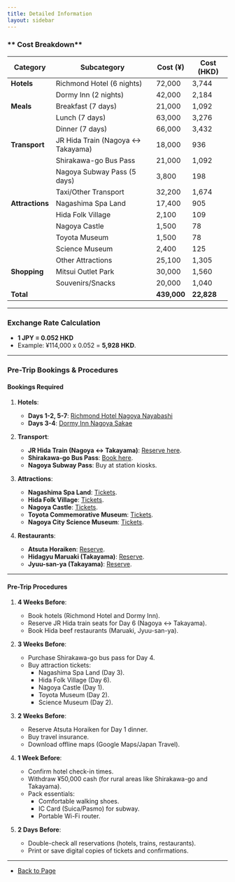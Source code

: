 ```yaml
---
title: Detailed Information
layout: sidebar
---
```

### ** Cost Breakdown**  
| **Category**       | **Subcategory**                     | **Cost (¥)** | **Cost (HKD)** |  
|---------------------|-------------------------------------|--------------|----------------|  
| **Hotels**          | Richmond Hotel (6 nights)           | 72,000       | 3,744          |  
|                     | Dormy Inn (2 nights)                | 42,000       | 2,184          |  
| **Meals**           | Breakfast (7 days)                  | 21,000       | 1,092          |  
|                     | Lunch (7 days)                      | 63,000       | 3,276          |  
|                     | Dinner (7 days)                     | 66,000       | 3,432          |  
| **Transport**       | JR Hida Train (Nagoya ↔ Takayama)   | 18,000       | 936            |  
|                     | Shirakawa-go Bus Pass               | 21,000       | 1,092          |  
|                     | Nagoya Subway Pass (5 days)         | 3,800        | 198            |  
|                     | Taxi/Other Transport                | 32,200       | 1,674          |  
| **Attractions**     | Nagashima Spa Land                  | 17,400       | 905            |  
|                     | Hida Folk Village                   | 2,100        | 109            |  
|                     | Nagoya Castle                       | 1,500        | 78             |  
|                     | Toyota Museum                       | 1,500        | 78             |  
|                     | Science Museum                      | 2,400        | 125            |  
|                     | Other Attractions                   | 25,100       | 1,305          |  
| **Shopping**        | Mitsui Outlet Park                  | 30,000       | 1,560          |  
|                     | Souvenirs/Snacks                    | 20,000       | 1,040          |  
| **Total**           |                                     | **439,000**  | **22,828**     |  

---

### **Exchange Rate Calculation**  
- **1 JPY = 0.052 HKD**  
- Example: ¥114,000 x 0.052 = **5,928 HKD**.  

---

### **Pre-Trip Bookings & Procedures**  

#### **Bookings Required**  
1. **Hotels**:  
   - **Days 1-2, 5-7**: [Richmond Hotel Nagoya Nayabashi](https://www.richmondhotel.jp/nagoya-nayabashi/en/)  
   - **Days 3-4**: [Dormy Inn Nagoya Sakae](https://www.hotespa.net/hotels/nagoya_sakae/)  

2. **Transport**:  
   - **JR Hida Train (Nagoya ↔ Takayama)**: [Reserve here](https://global.jr-central.co.jp/en/).  
   - **Shirakawa-go Bus Pass**: [Book here](https://www.nouhibus.co.jp/english/shirakawago/).  
   - **Nagoya Subway Pass**: Buy at station kiosks.  

3. **Attractions**:  
   - **Nagashima Spa Land**: [Tickets](https://www.nagashima-onsen.co.jp/resort/).  
   - **Hida Folk Village**: [Tickets](https://www.hidanosato.co.jp/english/).  
   - **Nagoya Castle**: [Tickets](https://www.nagoyajo.city.nagoya.jp/).  
   - **Toyota Commemorative Museum**: [Tickets](https://www.tcmit.org/).  
   - **Nagoya City Science Museum**: [Tickets](https://www.ncsm.city.nagoya.jp/en/).  

4. **Restaurants**:  
   - **Atsuta Horaiken**: [Reserve](https://www.houraiken.com/).  
   - **Hidagyu Maruaki (Takayama)**: [Reserve](https://hidagyu-maruaki.com/en/).  
   - **Jyuu-san-ya (Takayama)**: [Reserve](https://www.jyuu-sanya.com/).  

---

#### **Pre-Trip Procedures**  

1. **4 Weeks Before**:  
   - Book hotels (Richmond Hotel and Dormy Inn).  
   - Reserve JR Hida train seats for Day 6 (Nagoya ↔ Takayama).  
   - Book Hida beef restaurants (Maruaki, Jyuu-san-ya).  

2. **3 Weeks Before**:  
   - Purchase Shirakawa-go bus pass for Day 4.  
   - Buy attraction tickets:  
     - Nagashima Spa Land (Day 3).  
     - Hida Folk Village (Day 6).  
     - Nagoya Castle (Day 1).  
     - Toyota Museum (Day 2).  
     - Science Museum (Day 2).  

3. **2 Weeks Before**:  
   - Reserve Atsuta Horaiken for Day 1 dinner.  
   - Buy travel insurance.  
   - Download offline maps (Google Maps/Japan Travel).  

4. **1 Week Before**:  
   - Confirm hotel check-in times.  
   - Withdraw ¥50,000 cash (for rural areas like Shirakawa-go and Takayama).  
   - Pack essentials:  
     - Comfortable walking shoes.  
     - IC Card (Suica/Pasmo) for subway.  
     - Portable Wi-Fi router.  

5. **2 Days Before**:  
   - Double-check all reservations (hotels, trains, restaurants).  
   - Print or save digital copies of tickets and confirmations.  

---
- [Back to Page](https://inducedcandle172.github.io/inducedcandle172)  
